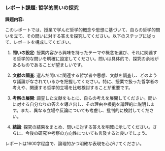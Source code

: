 ### レポート課題: 哲学的問いの探究

**課題内容:**

このレポートでは、授業で学んだ哲学的概念や思想に基づいて、自らの哲学的問いを立て、その問いに対する答えを探究してください。以下のステップに従って、レポートを構成してください。

1. **問いの設定**: 授業内容から興味を持ったテーマや概念を選び、それに関連する哲学的な問いを明確に設定してください。問いは具体的で、探究の余地があるものであることが望ましいです。

2. **文献の調査**: 選んだ問いに関連する哲学者や思想、文献を調査し、どのような議論がなされているかを把握してください。特に、授業で扱った哲学者の考えや、関連する哲学的立場を比較検討することが重要です。

3. **考察の展開**: 調査した文献をもとに、自らの考えを展開してください。問いに対する自分なりの答えを導き出し、その理由や根拠を論理的に説明します。また、異なる立場や反論についても考慮し、批判的に検討してください。

4. **結論**: 探究の結果をまとめ、問いに対する答えを明確に示してください。さらに、今後の研究や考察の方向性についても言及すると良いでしょう。

レポートは1600字程度で、論理的かつ明確な表現を心がけてください。